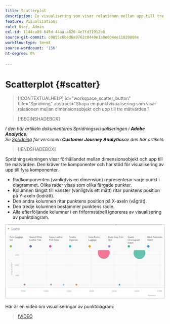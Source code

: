 ```yaml
---
title: Scatterplot
description: En visualisering som visar relationen mellan upp till tre mätvärden.
feature: Visualizations
role: User, Admin
exl-id: 1144ca89-645d-44aa-a820-4e7fd31912b8
source-git-commit: c0855c6bed6a9762c0440e1a8e004ee11020808e
workflow-type: tm+mt
source-wordcount: '156'
ht-degree: 0%

---
```


# Scatterplot {#scatter}

<!-- markdownlint-disable MD034 -->

>[!CONTEXTUALHELP]
>id="workspace_scatter_button"
>title="Spridning"
>abstract="Skapa en punktvisualisering som visar relationen mellan dimensionsobjekt och upp till tre mätvärden."

<!-- markdownlint-enable MD034 -->


>[!BEGINSHADEBOX]

*I den här artikeln dokumenteras Spridningsvisualiseringen i **Adobe Analytics**.<br/>Se [Spridning](https://experienceleague.adobe.com/en/docs/analytics-platform/using/cja-workspace/visualizations/scatterplot) för versionen **Customer Journey Analytics**av den här artikeln.*

>[!ENDSHADEBOX]

Spridningsvisningen visar förhållandet mellan dimensionsobjekt och upp till tre mätvärden. Den kräver tre komponenter och har stöd för visualisering av upp till fyra komponenter.

* Radkomponenten (vanligtvis en dimension) representerar varje punkt i diagrammet. Olika rader visas som olika färgade punkter.
* Kolumnen längst till vänster (vanligtvis ett mått) ritar punktens position på Y-axeln (lodrätt).
* Den andra kolumnen ritar punktens position på X-axeln (vågrät).
* Den tredje kolumnen bestämmer punktens radie.
* Alla efterföljande kolumner i en friformstabell ignoreras av visualisering av punktdiagram.

![Spridningsdiagram](assets/scatter.png)

Här är en video om visualiseringar av punktdiagram:

>[!VIDEO](https://video.tv.adobe.com/v/334459/?quality=12)

